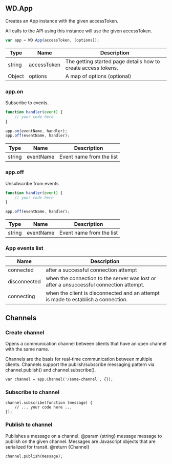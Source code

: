 
## WD.App
Creates an App instance with the given accessToken.

All calls to the API using this instance will use the given accessToken.

```javascript
var app = WD.App(accessToken, [options]);
```

Type|Name|Description
-|-|-
string|accessToken|The getting started page details how to create access tokens.
Object|options| A map of options (optional)

### app.on

Subscribe to events.

```javascript
function handler(event) {
    // your code here
}

app.on(eventName, handler);
app.off(eventName, handler);
```

Type | Name | Description 
-|-|-
string | eventName | Event name from the list 

### app.off

Unsubscribe from events.

```javascript
function handler(event) {
    // your code here
}

app.off(eventName, handler);
```

Type | Name | Description 
-|-|-
string | eventName | Event name from the list 


### App events list
Name|Description
-|-
connected|after a successful connection attempt
disconnected|when the connection to the server was lost or after a unsuccessful connection attempt.
connecting|when the client is disconnected and an attempt is made to establish a connection.

## Channels

### Create channel
Opens a communication channel between clients that have an open channel with the same name.

Channels are the basis for real-time communication between multiple clients. Channels support the publish/subscribe messaging pattern via channel.publish() and channel.subscribe().

	var channel = app.Channel('/some-channel', {});

### Subscribe to channel
    channel.subscribe(function (message) {
        // ... your code here ...
    });

### Publish to channel

Publishes a message on a channel.
@param {string} message  message to publish on the given channel. Messages are Javascript objects that are serialized for transit.
@return {Channel}

    channel.publish(message);

